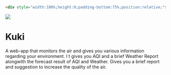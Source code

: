 ```html
<div style="width:100%;height:0;padding-bottom:75%;position:relative;"><iframe src="https://giphy.com/embed/20NLMBm0BkUOwNljwv" width="100%" height="100%" style="position:absolute" frameBorder="0" class="giphy-embed" allowFullScreen></iframe></div><p><a href="https://giphy.com/gifs/animation-robot-walk-cycle-20NLMBm0BkUOwNljwv">via GIPHY</a></p>
```
![](https://giphy.com/embed/20NLMBm0BkUOwNljwv)






# Kuki
A web-app that monitors the air and gives you various information regarding your environment. I t gives you AQI and a brief Weather Report alongwith the forecast result of AQI and Weather.
Gives you a brief report and suggestion to increase the quality of the air.
